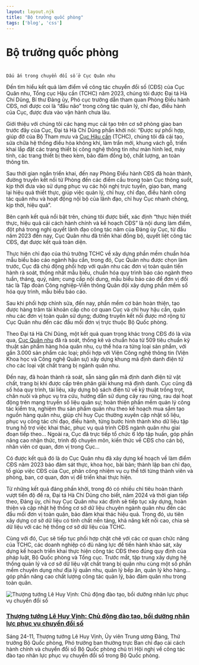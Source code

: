 ```yaml
---
layout: layout.njk
title: "Bộ trưởng quốc phòng"
tags: ['blog', 'css']
---
```


# Bộ trưởng quốc phòng
# 
	Dấu ấn trong chuyển đổi số ở Cục Quân nhu

Đến tìm hiểu kết quả làm điểm về công tác chuyển đổi số (CĐS) của Cục Quân nhu, Tổng cục Hậu cần (TCHC) năm 2023, chúng tôi được Đại tá Hà Chí Dũng, Bí thư Đảng ủy, Phó cục trưởng dẫn tham quan Phòng Điều hành CĐS, nơi được coi là “đầu não” trong công tác quản lý, chỉ đạo, điều hành của Cục, được đưa vào vận hành chưa lâu.

Giới thiệu với chúng tôi các hạng mục cải tạo trên cơ sở phòng giao ban trước đây của Cục, Đại tá Hà Chí Dũng phấn khởi nói: “Được sự phối hợp, giúp đỡ của Bộ Tham mưu và [Cục Hậu cần](https://www.qdnd.vn/tag/tong-cuc-hau-can-293.html) (TCHC), chúng tôi đã cải tạo, sửa chữa hệ thống điều hòa không khí, làm trần mới, khung vách gỗ, triển khai lắp đặt các trang thiết bị công nghệ thông tin như màn hình led, máy tính, các trang thiết bị theo kèm, bảo đảm đồng bộ, chất lượng, an toàn thông tin.

Sau thời gian ngắn triển khai, đến nay Phòng Điều hành CĐS đã hoàn thành, đường truyền kết nối từ Phòng đến các điểm cầu trong toàn Cục thông suốt, kịp thời đưa vào sử dụng phục vụ các hội nghị trực tuyến, giao ban, mang lại hiệu quả thiết thực, giúp việc quản lý, chỉ huy, chỉ đạo, điều hành công tác quân nhu và hoạt động nội bộ của lãnh đạo, chỉ huy Cục nhanh chóng, kịp thời, hiệu quả”.

Bên cạnh kết quả nổi bật trên, chúng tôi được biết, xác định “thực hiện thiết thực, hiệu quả cải cách hành chính và kế hoạch CĐS” là nội dung làm điểm, đột phá trong nghị quyết lãnh đạo công tác năm của Đảng ủy Cục, từ đầu năm 2023 đến nay, Cục Quân nhu đã triển khai đồng bộ, quyết liệt công tác CĐS, đạt được kết quả toàn diện.

Thực hiện chỉ đạo của thủ trưởng TCHC về xây dựng phần mềm chuẩn hóa mẫu biểu báo cáo ngành hậu cần, trong đó, Cục Quân nhu được chọn làm trước, Cục đã chủ động phối hợp với quân nhu các đơn vị toàn quân tiến hành rà soát, thống nhất mẫu biểu, chuẩn hóa quy trình báo cáo ngành theo tuần, tháng, quý, năm; cung cấp nội dung, mẫu biểu báo cáo để đơn vị đối tác là Tập đoàn Công nghiệp-Viễn thông Quân đội xây dựng phần mềm số hóa quy trình, mẫu biểu báo cáo.

Sau khi phối hợp chỉnh sửa, đến nay, phần mềm cơ bản hoàn thiện, tạo được hàng trăm tài khoản cấp cho cơ quan Cục và chỉ huy hậu cần, quân nhu các đơn vị toàn quân sử dụng; đường truyền kết nối được mở rộng từ Cục Quân nhu đến các đầu mối đơn vị trực thuộc Bộ Quốc phòng.

Theo Đại tá Hà Chí Dũng, một kết quả quan trọng khác trong CĐS đó là vừa qua, [Cục Quân nhu](https://www.qdnd.vn/tag/cuc-quan-nhu-973.html) đã rà soát, thống kê và chuẩn hóa từ 509 tiêu chuẩn kỹ thuật sản phẩm hàng hóa quân nhu, cụ thể hóa ra từng loại sản phẩm, với gần 3.000 sản phẩm các loại; phối hợp với Viện Công nghệ thông tin (Viện Khoa học và Công nghệ Quân sự) xây dựng khung mã định danh điện tử cho các loại vật chất trang bị ngành quân nhu.

Đến nay, đã hoàn thành rà soát, sẵn sàng gắn mã định danh điện tử vật chất, trang bị khi được cấp trên phân giải khung mã định danh. Cục cũng đã số hóa quy trình, tài liệu, xây dựng bộ sách điện tử về kỹ thuật trồng trọt, chăn nuôi và phục vụ tra cứu, hướng dẫn sử dụng cây rau rừng, rau dại hoạt động trên mạng truyền số liệu quân sự; hoàn thiện phần mềm quản lý công tác kiểm tra, nghiệm thu sản phẩm quân nhu theo kế hoạch mua sắm tạo nguồn hàng quân nhu, giúp chỉ huy Cục thường xuyên cập nhật số liệu, phục vụ công tác chỉ đạo, điều hành, từng bước hình thành kho dữ liệu tập trung hỗ trợ việc khai thác, phục vụ quá trình CĐS ngành quân nhu giai đoạn tiếp theo... Ngoài ra, Cục đã trực tiếp tổ chức 6 lớp tập huấn, góp phần nâng cao nhận thức, trình độ chuyên môn, kiến thức về CĐS cho cán bộ, nhân viên cơ quan, đơn vị trong Cục...

Có được kết quả đó là do Cục Quân nhu đã xây dựng kế hoạch về làm điểm CĐS năm 2023 bảo đảm sát thực, khoa học, bài bản; thành lập ban chỉ đạo, tổ giúp việc CĐS của Cục, phân công nhiệm vụ cụ thể tới từng thành viên và phòng, ban, cơ quan, đơn vị để triển khai thực hiện.

Từ những kết quả đáng phấn khởi, trong đó có nhiều chỉ tiêu hoàn thành vượt tiến độ đề ra, Đại tá Hà Chí Dũng cho biết, năm 2024 và thời gian tiếp theo, Đảng ủy, chỉ huy Cục Quân nhu xác định sẽ tiếp tục xây dựng, hoàn thiện và cập nhật hệ thống cơ sở dữ liệu chuyên ngành quân nhu đến các đầu mối đơn vị toàn quân, bảo đảm khai thác hiệu quả. Trong đó, ưu tiên xây dựng cơ sở dữ liệu có tính chất nền tảng, khả năng kết nối cao, chia sẻ dữ liệu với các hệ thống cơ sở dữ liệu của TCHC.

Cùng với đó, Cục sẽ tiếp tục phối hợp chặt chẽ với các cơ quan chức năng của TCHC, các doanh nghiệp có đủ năng lực để tiến hành khảo sát, xây dựng kế hoạch triển khai thực hiện công tác CĐS theo đúng quy định của pháp luật, Bộ Quốc phòng và Tổng cục. Trước mắt, tập trung xây dựng hệ thống quản lý và cơ sở dữ liệu vật chất trang bị quân nhu cùng một số phần mềm chuyên dụng như địa lý quân nhu, quản lý bếp ăn, quản lý kho hàng... góp phần nâng cao chất lượng công tác quản lý, bảo đảm quân nhu trong toàn quân.

![Thượng tướng Lê Huy Vịnh: Chủ động đào tạo, bồi dưỡng nhân lực phục vụ chuyển đổi số ](https://file3.qdnd.vn/data/images/0/2023/11/24/upload_2307/0q7a1764.jpg?dpi=150&mode=crop&anchor=topcenter&quality=100&w=500)


### [Thượng tướng Lê Huy Vịnh: Chủ động đào tạo, bồi dưỡng nhân lực phục vụ chuyển đổi số](https://www.qdnd.vn/quoc-phong-an-ninh/tin-tuc/thuong-tuong-le-huy-vinh-chu-dong-dao-tao-boi-duong-nhan-luc-phuc-vu-chuyen-doi-so-752780 "Thượng tướng Lê Huy Vịnh Chủ động đào tạo, bồi dưỡng nhân lực phục vụ chuyển đổi số")

Sáng 24-11, Thượng tướng Lê Huy Vịnh, Ủy viên Trung ương Đảng, Thứ trưởng Bộ Quốc phòng, Phó trưởng ban thường trực Ban chỉ đạo cải cách hành chính và chuyển đổi số Bộ Quốc phòng chủ trì Hội nghị về công tác đào tạo nhân lực phục vụ chuyển đổi số trong Bộ Quốc phòng.